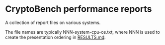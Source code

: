 # CryptoBench performance reports

A collection of report files on various systems.

The file names are typically NNN-system-cpu-os.txt, where NNN is used to
create the presentation ordering in [RESULTS.md](../RESULTS.md).
